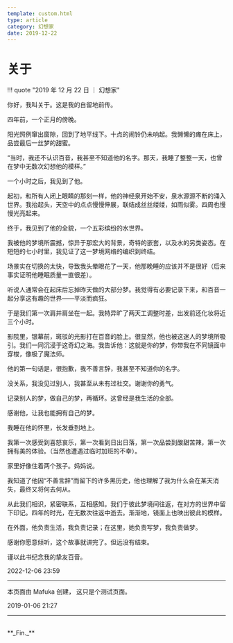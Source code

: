 ```yaml
---
template: custom.html
type: article
category: 幻想家
date: 2019-12-22
---
```


# 关于

!!! quote "2019 年 12 月 22 日 ｜ 幻想家"

你好，我叫关于。这是我的自留地前传。

四年前，一个正月的傍晚。

阳光照例窜出窗隙，回到了地平线下。十点的闹铃仍未响起。我懒懒的瘫在床上，品尝最后一丝梦的甜蜜。

“当时，我还不认识百音，我甚至不知道他的名字。那天，我睡了整整一天，也曾在梦中无数次幻想他的模样。”

一个小时之后，我见到了他。

起初，和所有人闭上眼睛的那刻一样，他的神经泉开始不安，泉水源源不断的涌入世界。我抬起头，天空中的点点慢慢伸展，联结成丝丝缕缕，如雨似雾。四周也慢慢光亮起来。

终于，我见到了他的全貌，一个五彩缤纷的水世界。

我被他的梦境所震撼，惊异于那宏大的背景，奇特的嵌套，以及水的另类姿态。在短短的七小时里，我见证了这一梦境网络的编织到终结。

场景实在切换的太快，导致我头晕眼花了一天，他那晚睡的应该并不是很好（后来事实证明他睡眠质量一直很差）。

听说人通常会在起床后忘掉昨天做的大部分梦。我觉得有必要记录下来，和百音一起分享这有趣的世界——平淡而疯狂。

于是我们第一次肩并肩坐在一起。我特异旷了两天工调整时差，出发前还化妆将近三个小时。

影院里，银幕前，斑驳的光影打在百音的脸上。很显然，他也被这迷人的梦境所吸引。我们一同沉浸于这奇幻之海。我告诉他：这就是你的梦，你带我在不同镜面中穿梭，像极了魔法师。

他的第一句话是，很抱歉，我不善言辞，我甚至不知道你的名字。

没关系，我没见过别人，我甚至从未有过社交。谢谢你的勇气。

记录别人的梦，做自己的梦，再循环。这曾经是我生活的全部。

感谢他，让我也能拥有自己的梦。

我睡在他的怀里，长发垂到地上。

我第一次感受到喜怒哀乐，第一次看到日出日落，第一次品尝到酸甜苦辣，第一次拥有美的体验。（当然也遭遇过临时加班的不幸）。

家里好像住着两个孩子。妈妈说。

我知道了他因“不善言辞”而留下的许多黑历史，他也理解了我为什么会在某天消失，最终又将何去何从。

从此我们相识，紧密联系，互相感知。我们于彼此梦境间往返，在对方的世界中留下印记。四年的时光，在无数次往返中逝去。渐渐地，镜面上也映出彼此的模样。

在外面，他负责生活，我负责记录；在这里，她负责写梦，我负责做梦。

感谢你愿意倾听，这个故事就讲完了。但远没有结束。

谨以此书纪念我的挚友百音。

2022-12-06 23:59

---

本页面由 Mafuka 创建， 这只是个测试页面。

2019-01-06 21:27

---

<br/>
**_Fin._**
